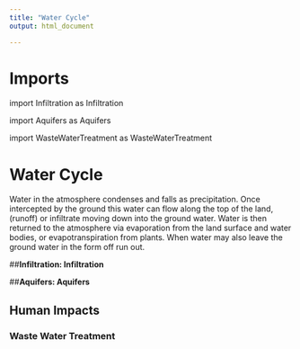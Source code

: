 ```yaml
---
title: "Water Cycle"
output: html_document

---
```


# Imports  
import Infiltration as Infiltration

import Aquifers as Aquifers

import WasteWaterTreatment as WasteWaterTreatment

# Water Cycle

Water in the atmosphere condenses and falls as precipitation. Once intercepted by the ground this water can flow along the top of the land,(runoff) or infiltrate moving down into the ground water. Water is then returned to the atmosphere via evaporation from the land surface and water bodies, or evapotranspiration from plants. When water may also leave the ground water in the form off run out. 

##__Infiltration: Infiltration__

##__Aquifers: Aquifers__

## Human Impacts

### __Waste Water Treatment__
